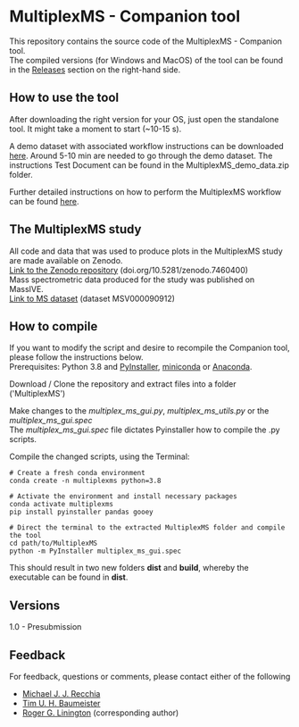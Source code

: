 # MultiplexMS - Companion tool
This repository contains the source code of the
MultiplexMS - Companion tool. <br> 
The compiled versions (for Windows and MacOS) of the tool can be found in the 
[Releases](https://github.com/liningtonlab/MultiplexMS/releases) section on 
the right-hand side. 

## How to use the tool

After downloading the right version for your OS, just open the standalone tool.
It might take a moment to start (~10-15 s).

A demo dataset with associated workflow instructions can be downloaded [here](https://github.com/liningtonlab/MultiplexMS/releases).
Around 5-10 min are needed to go through the demo dataset. The instructions Test Document can be found in the MultiplexMS_demo_data.zip folder.

Further detailed instructions on how to perform the MultiplexMS workflow can be found 
[here](https://liningtonlab.github.io/MultiplexMS_documentation/).

## The MultiplexMS study
All code and data that was used to produce plots in the MultiplexMS study are made available on
Zenodo.
<br>[Link to the Zenodo repository](https://zenodo.org/record/7460400#.Y6IJwnbMI2w) (doi.org/10.5281/zenodo.7460400)
<br>Mass spectrometric data produced for the study was published on MassIVE.
<br>[Link to MS dataset](https://doi.org/10.25345/C5SF2MH02) (dataset MSV000090912)  

## How to compile
If you want to modify the script and desire to recompile the Companion tool, 
please follow the instructions below.<br>
Prerequisites: Python 3.8 and [PyInstaller](https://pyinstaller.org/en/stable/), 
[miniconda](https://docs.conda.io/en/latest/miniconda.html) or [Anaconda](https://docs.anaconda.com/anaconda/install/index.html).<br>

Download / Clone the repository and extract files into a folder ('MultiplexMS')

Make changes to the _multiplex_ms_gui.py_, _multiplex_ms_utils.py_ or the _multiplex_ms_gui.spec_<br> 
The _multiplex_ms_gui.spec_ file dictates Pyinstaller how to compile the .py scripts. 

Compile the changed scripts, using the Terminal:

```shell
# Create a fresh conda environment 
conda create -n multiplexms python=3.8
```
```shell
# Activate the environment and install necessary packages
conda activate multiplexms
pip install pyinstaller pandas gooey
```
```shell
# Direct the terminal to the extracted MultiplexMS folder and compile the tool
cd path/to/MultiplexMS
python -m PyInstaller multiplex_ms_gui.spec
```

This should result in two new folders **dist** and **build**, whereby the
executable can be found in **dist**.

## Versions
1.0 - Presubmission

## Feedback
For feedback, questions or comments, please contact either of the following
- [Michael J. J. Recchia](mailto:michael_recchia@sfu.ca)
- [Tim U. H. Baumeister](mailto:tim.baumeister@gmx.de)
- [Roger G. Linington](mailto:rliningt@sfu.ca) (corresponding author)
